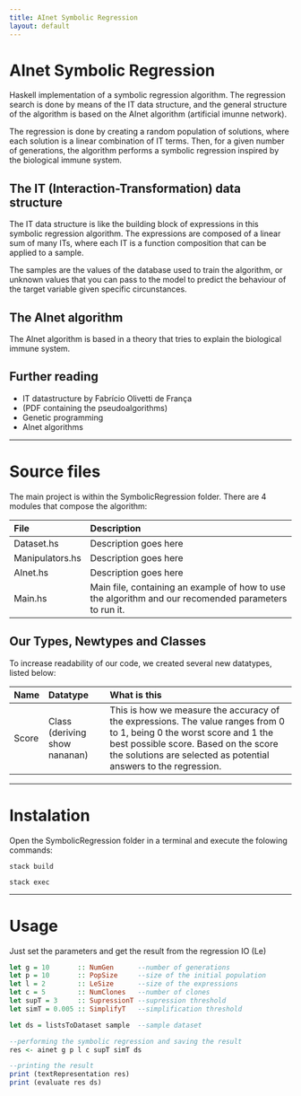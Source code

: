 ```yaml
---
title: AInet Symbolic Regression
layout: default
---
```


AInet Symbolic Regression
=====


Haskell implementation of a symbolic regression algorithm. The regression search is done by means of the IT data structure, and the general structure of the algorithm is based on the AInet algorithm (artificial imunne network).

The regression is done by creating a random population of solutions, where each solution is a linear combination of IT terms. Then, for a given number of generations, the algorithm performs a symbolic regression inspired by the biological immune system.


## The IT (Interaction-Transformation) data structure

The IT data structure is like the building block of expressions in this symbolic regression algorithm. The expressions are composed of a linear sum of many ITs, where each IT is a function composition that can be applied to a sample. 

The samples are the values of the database used to train the algorithm, or unknown values that you can pass to the model to predict the behaviour of the target variable given specific circunstances.


## The AInet algorithm

The AInet algorithm is based in a theory that tries to explain the biological immune system.


## Further reading

- IT datastructure by Fabrício Olivetti de França
- (PDF containing the pseudoalgorithms)
- Genetic programming
- AInet algorithms


-----

# Source files

The main project is within the SymbolicRegression folder. There are 4 modules that compose the algorithm:

| File | Description |
|:-----|:------------|
| Dataset.hs | Description goes here |
| Manipulators.hs | Description goes here |
| AInet.hs | Description goes here |
| Main.hs | Main file, containing an example of how to use the algorithm and our recomended parameters to run it.|


## Our Types, Newtypes and Classes

To increase readability of our code, we created several new datatypes, listed below:

| Name | Datatype | What is this |
|:-----|:---------|:-------------|
|Score| Class (deriving show nananan) | This is how we measure the accuracy of the expressions. The value ranges from 0 to 1, being 0 the worst score and 1 the best possible score. Based on the score the solutions are selected as potential answers to the regression.|


-----

# Instalation

Open the SymbolicRegression folder in a terminal and execute the folowing commands:

```
stack build
```

```
stack exec
```

-----

# Usage

Just set the parameters and get the result from the regression IO (Le)

```haskell
let g = 10       :: NumGen      --number of generations
let p = 10       :: PopSize     --size of the initial population
let l = 2        :: LeSize      --size of the expressions
let c = 5        :: NumClones   --number of clones
let supT = 3     :: SupressionT --supression threshold
let simT = 0.005 :: SimplifyT   --simplification threshold

let ds = listsToDataset sample  --sample dataset

--performing the symbolic regression and saving the result 
res <- ainet g p l c supT simT ds

--printing the result
print (textRepresentation res)
print (evaluate res ds)
```
